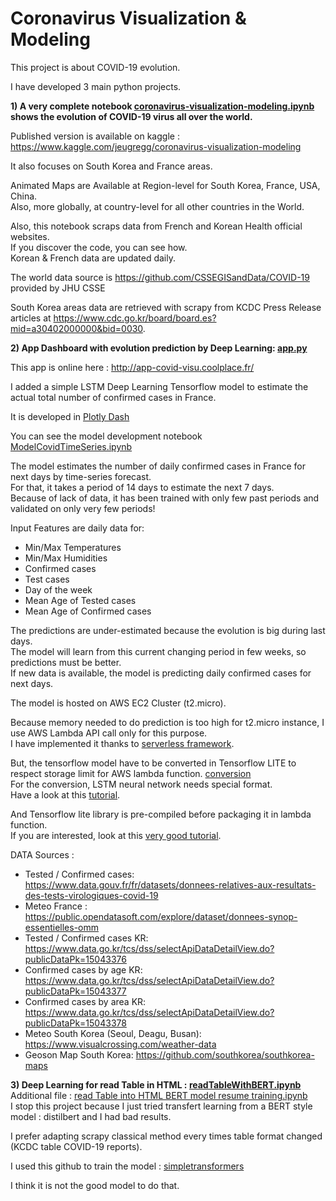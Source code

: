 # Coronavirus Visualization & Modeling  

This project is about COVID-19 evolution.  

I have developed 3 main python projects.  

**1) A very complete notebook [coronavirus-visualization-modeling.ipynb](https://github.com/jeugregg/coronavirusModel/blob/master/coronavirus-visualization-modeling.ipynb) shows the evolution of COVID-19 virus all over the world.**  

Published version is available on kaggle : https://www.kaggle.com/jeugregg/coronavirus-visualization-modeling  

It also focuses on South Korea and France areas.  

Animated Maps are Available at Region-level for South Korea, France, USA, China.  
Also, more globally, at country-level for all other countries in the World.  
 
Also, this notebook scraps data from French and Korean Health official websites.  
If you discover the code, you can see how.  
Korean & French data are updated daily.   

The world data source is https://github.com/CSSEGISandData/COVID-19 provided by JHU CSSE  

South Korea areas data are retrieved with scrapy from KCDC Press Release articles at https://www.cdc.go.kr/board/board.es?mid=a30402000000&bid=0030.  

**2) App Dashboard with evolution prediction by Deep Learning: [app.py](https://github.com/jeugregg/coronavirusModel/blob/master/app.py)**  

This app is online here : http://app-covid-visu.coolplace.fr/  

I added a simple LSTM Deep Learning Tensorflow model to estimate the actual total number of confirmed cases  in France.  

It is developed in [Plotly Dash](https://plotly.com/dash/)  

You can see the model development notebook [ModelCovidTimeSeries.ipynb](https://github.com/jeugregg/coronavirusModel/blob/master/ModelCovidTimeSeries.ipynb)  

The model estimates the number of daily confirmed cases in France for next days by time-series forecast.  
For that, it takes a period of 14 days to estimate the next 7 days.  
Because of lack of data, it has been trained with only few past periods and validated on only very few periods!  

Input Features are daily data for:  
- Min/Max Temperatures
- Min/Max Humidities
- Confirmed cases
- Test cases
- Day of the week
- Mean Age of Tested cases
- Mean Age of Confirmed cases

The predictions are under-estimated because the evolution is big during last days.  
The model will learn from this current changing period in few weeks, so predictions must be better.  
If new data is available, the model is predicting daily confirmed cases for next days.  

The model is hosted on AWS EC2 Cluster (t2.micro).  

Because memory needed to do prediction is too high for t2.micro instance, I use AWS Lambda API call only for this purpose.  
I have implemented it thanks to [serverless framework](https://www.serverless.com/).  

But, the tensorflow model have to be converted in Tensorflow LITE to respect storage limit for AWS lambda function. [conversion](https://github.com/jeugregg/coronavirusModel/blob/master/ModelCovidTimeSeries-convert-publish-KR.ipynb)  
For the conversion, LSTM neural network needs special format.  
Have a look at this [tutorial](https://colab.research.google.com/github/tensorflow/tensorflow/blob/master/tensorflow/lite/examples/experimental_new_converter/Keras_LSTM_fusion_Codelab.ipynb).  

And Tensorflow lite library is pre-compiled before packaging it in lambda function.  
If you are interested, look at this [very good tutorial](https://github.com/edeltech/tensorflow-lite-on-aws-lambda).  


DATA Sources :  
- Tested / Confirmed cases: https://www.data.gouv.fr/fr/datasets/donnees-relatives-aux-resultats-des-tests-virologiques-covid-19
- Meteo France : https://public.opendatasoft.com/explore/dataset/donnees-synop-essentielles-omm
- Tested / Confirmed cases KR: https://www.data.go.kr/tcs/dss/selectApiDataDetailView.do?publicDataPk=15043376
- Confirmed cases by age KR: https://www.data.go.kr/tcs/dss/selectApiDataDetailView.do?publicDataPk=15043377
- Confirmed cases by area KR: https://www.data.go.kr/tcs/dss/selectApiDataDetailView.do?publicDataPk=15043378
- Meteo South Korea (Seoul, Deagu, Busan): https://www.visualcrossing.com/weather-data
- Geoson Map South Korea: https://github.com/southkorea/southkorea-maps 

**3) Deep Learning for read Table in HTML : [readTableWithBERT.ipynb](https://github.com/jeugregg/coronavirusModel/blob/master/readTableWithBERT.ipynb)**  
Additional file : [read Table into HTML BERT model resume training.ipynb](https://github.com/jeugregg/coronavirusModel/blob/master/read%20Table%20into%20HTML%20BERT%20model%20resume%20training.ipynb)  
I stop this project because I just tried transfert learning from a BERT style model : distilbert and I had bad results.  

I prefer adapting scrapy classical method every times table format changed (KCDC table COVID-19 reports).  

I used this github to train the model : [simpletransformers](https://github.com/ThilinaRajapakse/simpletransformers)  

I think it is not the good model to do that.  
